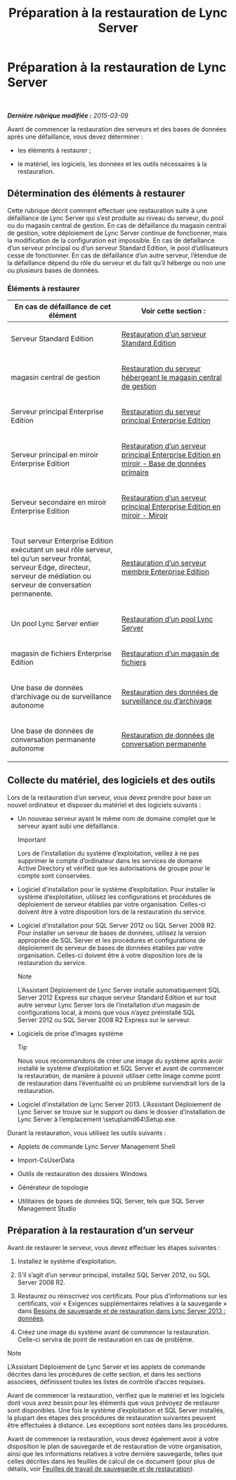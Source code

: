 ﻿---
title: Préparation à la restauration de Lync Server
TOCTitle: Préparation à la restauration de Lync Server
ms:assetid: 857e4e02-908e-433a-96c6-be1795a9cb61
ms:mtpsurl: https://technet.microsoft.com/fr-fr/library/Hh202179(v=OCS.15)
ms:contentKeyID: 53095469
ms.date: 05/20/2016
mtps_version: v=OCS.15
ms.translationtype: HT
---

# Préparation à la restauration de Lync Server

 

_**Dernière rubrique modifiée :** 2015-03-09_

Avant de commencer la restauration des serveurs et des bases de données après une défaillance, vous devez déterminer :

  - les éléments à restaurer ;

  - le matériel, les logiciels, les données et les outils nécessaires à la restauration.

## Détermination des éléments à restaurer

Cette rubrique décrit comment effectuer une restauration suite à une défaillance de Lync Server qui s’est produite au niveau du serveur, du pool ou du magasin central de gestion. En cas de défaillance du magasin central de gestion, votre déploiement de Lync Server continue de fonctionner, mais la modification de la configuration est impossible. En cas de défaillance d’un serveur principal ou d’un serveur Standard Edition, le pool d’utilisateurs cesse de fonctionner. En cas de défaillance d’un autre serveur, l’étendue de la défaillance dépend du rôle du serveur et du fait qu’il héberge ou non une ou plusieurs bases de données.

### Éléments à restaurer

<table>
<colgroup>
<col style="width: 50%" />
<col style="width: 50%" />
</colgroup>
<thead>
<tr class="header">
<th>En cas de défaillance de cet élément</th>
<th>Voir cette section :</th>
</tr>
</thead>
<tbody>
<tr class="odd">
<td><p>Serveur Standard Edition</p></td>
<td><p><a href="lync-server-2013-restoring-a-standard-edition-server.md">Restauration d’un serveur Standard Edition</a></p></td>
</tr>
<tr class="even">
<td><p>magasin central de gestion</p></td>
<td><p><a href="lync-server-2013-restoring-the-server-hosting-the-central-management-store.md">Restauration du serveur hébergeant le magasin central de gestion</a></p></td>
</tr>
<tr class="odd">
<td><p>Serveur principal Enterprise Edition</p></td>
<td><p><a href="lync-server-2013-restoring-an-enterprise-edition-back-end-server.md">Restauration du serveur principal Enterprise Edition</a></p></td>
</tr>
<tr class="even">
<td><p>Serveur principal en miroir Enterprise Edition</p></td>
<td><p><a href="lync-server-2013-restoring-a-mirrored-enterprise-edition-back-end-server-primary.md">Restauration d’un serveur principal Enterprise Edition en miroir - Base de données primaire</a></p></td>
</tr>
<tr class="odd">
<td><p>Serveur secondaire en miroir Enterprise Edition</p></td>
<td><p><a href="lync-server-2013-restoring-a-mirrored-enterprise-edition-back-end-server-mirror.md">Restauration d’un serveur principal Enterprise Edition en miroir - Miroir</a></p></td>
</tr>
<tr class="even">
<td><p>Tout serveur Enterprise Edition exécutant un seul rôle serveur, tel qu’un serveur frontal, serveur Edge, directeur, serveur de médiation ou serveur de conversation permanente.</p></td>
<td><p><a href="lync-server-2013-restoring-an-enterprise-edition-member-server.md">Restauration d’un serveur membre Enterprise Edition</a></p></td>
</tr>
<tr class="odd">
<td><p>Un pool Lync Server entier</p></td>
<td><p><a href="lync-server-2013-restoring-a-lync-server-pool.md">Restauration d’un pool Lync Server</a></p></td>
</tr>
<tr class="even">
<td><p>magasin de fichiers Enterprise Edition</p></td>
<td><p><a href="lync-server-2013-restoring-a-file-store.md">Restauration d’un magasin de fichiers</a></p></td>
</tr>
<tr class="odd">
<td><p>Une base de données d’archivage ou de surveillance autonome</p></td>
<td><p><a href="lync-server-2013-restoring-monitoring-or-archiving-data.md">Restauration des données de surveillance ou d’archivage</a></p></td>
</tr>
<tr class="even">
<td><p>Une base de données de conversation permanente autonome</p></td>
<td><p><a href="lync-server-2013-restoring-persistent-chat-data.md">Restauration de données de conversation permanente</a></p></td>
</tr>
</tbody>
</table>


## Collecte du matériel, des logiciels et des outils

Lors de la restauration d’un serveur, vous devez prendre pour base un nouvel ordinateur et disposer du matériel et des logiciels suivants :

  - Un nouveau serveur ayant le même nom de domaine complet que le serveur ayant subi une défaillance.
    
    > [!IMPORTANT]  
    > Lors de l’installation du système d’exploitation, veillez à ne pas supprimer le compte d’ordinateur dans les services de domaine Active Directory et vérifiez que les autorisations de groupe pour le compte sont conservées.

  - Logiciel d’installation pour le système d’exploitation. Pour installer le système d’exploitation, utilisez les configurations et procédures de déploiement de serveur établies par votre organisation. Celles-ci doivent être à votre disposition lors de la restauration du service.

  - Logiciel d’installation pour SQL Server 2012 ou SQL Server 2008 R2. Pour installer un serveur de bases de données, utilisez la version appropriée de SQL Server et les procédures et configurations de déploiement de serveur de bases de données établies par votre organisation. Celles-ci doivent être à votre disposition lors de la restauration du service.
    
    > [!NOTE]  
    > L’Assistant Déploiement de Lync Server installe automatiquement SQL Server 2012 Express sur chaque serveur Standard Edition et sur tout autre serveur Lync Server lors de l’installation d’un magasin de configurations local, à moins que vous n’ayez préinstallé SQL Server 2012 ou SQL Server 2008 R2 Express sur le serveur.

  - Logiciels de prise d’images système
    
    > [!tip]  
    > Nous vous recommandons de créer une image du système après avoir installé le système d’exploitation et SQL Server et avant de commencer la restauration, de manière à pouvoir utiliser cette image comme point de restauration dans l’éventualité où un problème surviendrait lors de la restauration.

  - Logiciel d’installation de Lync Server 2013. L’Assistant Déploiement de Lync Server se trouve sur le support ou dans le dossier d’installation de Lync Server à l’emplacement \\setup\\amd64\\Setup.exe.

Durant la restauration, vous utilisez les outils suivants :

  - Applets de commande Lync Server Management Shell

  - Import-CsUserData

  - Outils de restauration des dossiers Windows

  - Générateur de topologie

  - Utilitaires de bases de données SQL Server, tels que SQL Server Management Studio

## Préparation à la restauration d’un serveur

Avant de restaurer le serveur, vous devez effectuer les étapes suivantes :

1.  Installez le système d’exploitation.

2.  S’il s’agit d’un serveur principal, installez SQL Server 2012, ou SQL Server 2008 R2.

3.  Restaurez ou réinscrivez vos certificats. Pour plus d’informations sur les certificats, voir « Exigences supplémentaires relatives à la sauvegarde » dans [Besoins de sauvegarde et de restauration dans Lync Server 2013 : données](lync-server-2013-backup-and-restoration-requirements-data.md).

4.  Créez une image du système avant de commencer la restauration. Celle-ci servira de point de restauration en cas de problème.

> [!NOTE]  
> L’Assistant Déploiement de Lync Server et les applets de commande décrites dans les procédures de cette section, et dans les sections associées, définissent toutes les listes de contrôle d’accès requises.

Avant de commencer la restauration, vérifiez que le matériel et les logiciels dont vous avez besoin pour les éléments que vous prévoyez de restaurer sont disponibles. Une fois le système d’exploitation et SQL Server installés, la plupart des étapes des procédures de restauration suivantes peuvent être effectuées à distance. Les exceptions sont notées dans les procédures.

Avant de commencer la restauration, vous devez également avoir à votre disposition le plan de sauvegarde et de restauration de votre organisation, ainsi que les informations relatives à votre dernière sauvegarde, telles que celles décrites dans les feuilles de calcul de ce document (pour plus de détails, voir [Feuilles de travail de sauvegarde et de restauration](lync-server-2013-backup-and-restoration-worksheets.md)).

